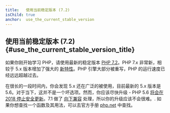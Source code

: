 ```yaml
---
title:   使用当前稳定版本 (7.2)
isChild: true
anchor:  use_the_current_stable_version
---
```


## 使用当前稳定版本 (7.2) {#use_the_current_stable_version_title}

如果你刚开始学习 PHP，请使用最新的稳定版本 [PHP 7.2][php-release]。PHP 7.x 非常新，相较于 5.x 版本增加了强大的 [新特性](#language_highlights)。PHP 引擎大部分被重写，PHP 的运行速度已经远远超越过去。

在很长的一段时间内，你会发现 5.x 还在广泛的被使用，目前最新的 5.x 版本是 5.6。对于当下，这并不是一个坏选项。然而，你应该尽快升级 - PHP 5.6 [将会在 2018 停止安全更新](http://php.net/supported-versions.php)。7.1 做了 [向下兼容][php71-bc] 处理，所以你的升级应该不会很难。. 如果你想查找一个函数及其用法，可以去官方手册 [php.net][php-docs] 中查找。

[php-release]: http://php.net/downloads.php
[php-docs]: http://php.net/manual/
[php71-bc]: http://php.net/manual/migration71.incompatible.php
